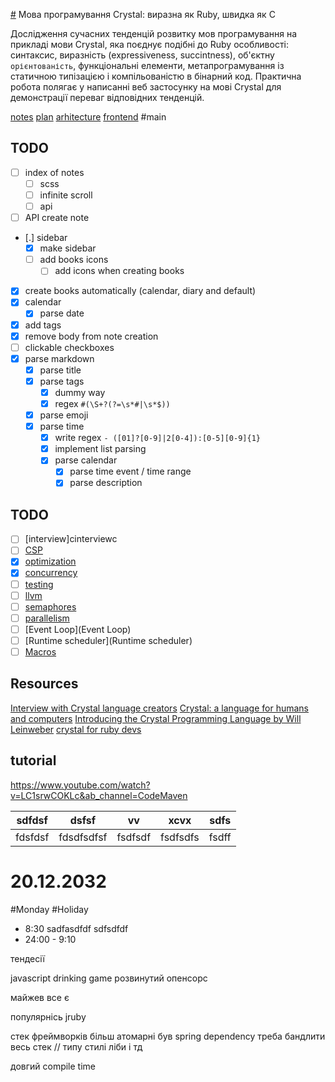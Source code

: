 [#](#) Мова програмування Crystal: виразна як Ruby, швидка як C

Дослідження сучасних тенденцій розвитку мов програмування на прикладі мови
Crystal, яка поєднує подібні до Ruby особливості: синтаксис, виразність
(expressiveness, succintness), об'єктну `орієнтованість`, функціональні елементи,
метапрограмування із статичною типізацією і компільованістю в бінарний код.
Практична робота полягає у написанні веб застосунку на мові Crystal для
демонстрації переваг відповідних тенденцій.

[notes](notes)
[plan](plan)
[arhitecture](arhitecture)
[frontend](frontend)
#main

## TODO
- [ ] index of notes
  - [ ] scss
  - [ ] infinite scroll
  - [ ] api
- [ ] API create note
- [.] sidebar
  - [X] make sidebar
  - [ ] add books icons
    - [ ] add icons when creating books
- [X] create books automatically (calendar, diary and default)
- [X] calendar
  - [X] parse date
- [X] add tags
- [X] remove body from note creation
- [ ] clickable checkboxes
- [X] parse markdown
  - [X] parse title
  - [X] parse tags
    - [X] dummy way
    - [X] regex `#(\S+?(?=\s*#|\s*$))`
  - [X] parse emoji
  - [X] parse time
    - [X] write regex `- ([01]?[0-9]|2[0-4]):[0-5][0-9]{1}`
    - [X] implement list parsing
    - [X] parse calendar
      - [X] parse time event / time range
      - [X] parse description

## TODO
- [ ] [interview]cinterviewc
- [ ] [CSP](CSP)
- [X] [optimization](optimization)
- [X] [concurrency](concurrency)
- [ ] [testing](testing)
- [ ] [llvm](llvm)
- [ ] [semaphores](semaphores)
- [ ] [parallelism](parallelism) 
- [ ] [Event Loop](Event Loop)
- [ ] [Runtime scheduler](Runtime scheduler)
- [ ] [Macros](macros)

## Resources
[Interview with Crystal language creators](interview)
[Crystal: a language for humans and computers](languge_for_humas_and_computers)
[Introducing the Crystal Programming Language by Will Leinweber](https://www.youtube.com/watch?v=GHPBMwrOV1w&ab_channel=DoximityEngineering)
[crystal for ruby devs](https://youtu.be/i2pSR5ZYw7g)

## tutorial
https://www.youtube.com/watch?v=LC1srwCOKLc&ab_channel=CodeMaven



| sdfdsf  | dsfsf      | vv      | xcvx     | sdfs  |
|---------|------------|---------|----------|-------|
| fdsfdsf | fdsdfsdfsf | fsdfsdf | fsdfsdfs | fsdff |



# 20.12.2032
#Monday #Holiday
- 8:30 sadfasdfdf
  sdfsdfdf
- 24:00 - 9:10

тендесії

javascript drinking game розвинутий опенсорс

майжев все є

популярнісь jruby


стек фреймворків більш атомарні
був spring dependency
треба бандлити весь стек // типу стилі ліби і тд

довгий compile time












































